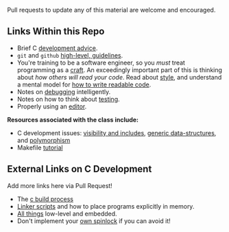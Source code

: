Pull requests to update any of this material are welcome and encouraged.


## Links Within this Repo

- Brief C [development advice](c.md).
- `git` and `github` [high-level, guidelines](github.md).
- You're training to be a software engineer, so you *must* treat programming as a  [craft](https://www2.seas.gwu.edu/~gparmer/posts/2016-03-07-code-craftsmanship.html).
	An exceedingly important part of this is thinking about *how others will read your code*.
	Read about [style](style.md), and understand a mental model for [how to write readable code](https://github.com/gwsystems/composite/blob/ppos/doc/style_guide/composite_coding_style.pdf).
- Notes on [debugging](debugging.md) intelligently.
- Notes on how to think about [testing](testing.md).
- Properly using an [editor](https://github.com/gwu-cs-os/gwu_os_editors).

**Resources associated with the class include:**

- C development issues: [visibility and includes](https://www.youtube.com/watch?v=P8g4B9c0i8A&t=490s), [generic data-structures](https://www.youtube.com/watch?v=AUYYN3mqSGU&t=3s), and [polymorphism](https://www.youtube.com/watch?v=bZO0A1tj2MI)
- Makefile [tutorial](https://www.youtube.com/watch?v=DtGrdB8wQ_8)

## External Links on C Development

Add more links here via Pull Request!

- The [c build process](https://blog.feabhas.com/2012/06/the-c-build-process/)
- [Linker scripts](http://software-dl.ti.com/ccs/esd/documents/sdto_cgt_Linker-Command-File-Primer.html) and how to place programs explicitly in memory.
- [All things](https://github.com/nhivp/Awesome-Embedded) low-level and embedded.
- Don't implement your [own spinlock](https://matklad.github.io//2020/01/02/spinlocks-considered-harmful.html) if you can avoid it!
